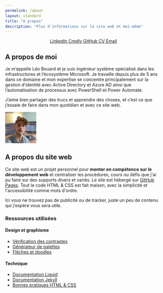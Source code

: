```yaml
---
permalink: /about
layout: standard
title: "A propos"
description: "Plus d'informations sur le site web et moi-même"
---
```


<div class="aboutMe">
    <!-- Personal links section -->
    <div style="display: flex; margin: auto -15px; justify-content: center;">
        <div class="personalLinks">
            <a href="{{ site.linkedin }}" target="_blank">
                <i class="fa-brands fa-linkedin"></i>
                <span>LinkedIn</span>
            </a>
            <a href="{{ site.credly }}" target="_blank">
                <i class="fa-solid fa-shield"></i>
                <span>Credly</span>
            </a>
            <a href="{{ site.github.owner_url }}" target="_blank">
                <i class="fa-brands fa-github"></i>
                <span>GitHub</span>
            </a>
            <a href="/cv" class="cv">
                <i class="fa-solid fa-file"></i>
                <span>CV</span>
            </a>
            <a href="mailto:{{ site.emailAddress }}">
                <i class="fa-solid fa-envelope"></i>
                <span>Email</span>
            </a>
        </div>
    </div>
    <div>
        <h2 id="a-propos-de-moi">A propos de moi</h2>
        <p>Je m’appelle Léo Bouard et je suis ingénieur système spécialisé dans les infrastructures et l’écosystème Microsoft. Je travaille depuis plus de 5 ans dans ce domaine et mon expertise se concentre principalement sur la gestion d’identité avec Active Directory et Azure AD ainsi que l’automatisation de processus avec PowerShell et Power Automate.</p>
        <p>J’aime bien partager des trucs et apprendre des choses, et c’est ce que j’essaie de faire dans mon quotidien et avec ce site web.</p>
    </div>
    <img src="/assets/images/profile-picture.jpg" alt="Photo de profil" height="100" width="100">
</div>

## A propos du site web

Ce site web est un projet personnel pour **monter en compétence sur le développement web** et centraliser les procédures, cours ou défis que j'ai pu faire sur des supports divers et variés. Le site est hébergé sur [GitHub Pages](https://docs.github.com/en/pages). Tout le code HTML & CSS est fait maison, avec la simplicité et l'accessibilité comme mots d'ordre.

Ici vous ne trouvez pas de publicité ou de tracker, juste un peu de contenu qui j'espère vous sera utile.

### Ressources utilisées

#### Design et graphisme

- [Vérification des contrastes](https://color.adobe.com/fr/create/color-contrast-analyzer)
- [Générateur de palettes](https://coolors.co/generate)
- [Flèches et doodles](https://www.highlights.design/)

#### Technique

- [Documentation Liquid](https://shopify.github.io/liquid/)
- [Documentation Jekyll](https://jekyllrb.com/docs/)
- [Bonnes pratiques HTML & CSS](https://pagespeed.web.dev/)
